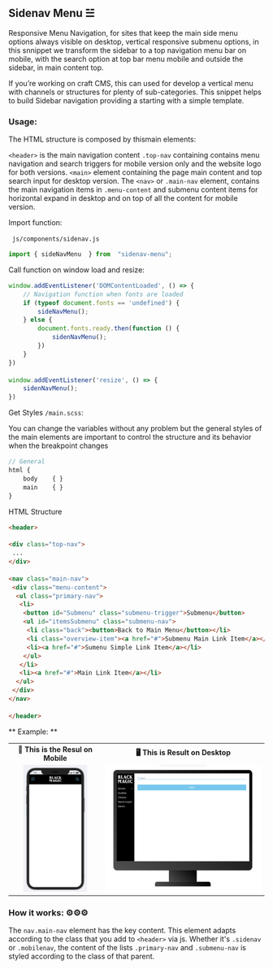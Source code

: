  ## Sidenav Menu ☱

Responsive Menu Navigation, for sites that keep the main side menu options always visible on desktop, vertical responsive submenu options, in this snnippet we transform the sidebar to a top navigation menu bar on mobile, with the search option at top bar menu mobile and outside the sidebar, in main content top.

If you’re working on craft CMS, this can used for develop a vertical menu with channels or structures for plenty of sub-categories. This snippet helps to build Sidebar navigation providing a starting with a simple template.


### Usage:


The HTML structure is composed by thismain elements: 

``` <header> ```  is the main navigation content  ```.top-nav```  containing contains menu navigation and search triggers for mobile version only and the website logo for both versions. ``` <main> ``` element containing the page main content and top search input for desktop version. The ```<nav>```  or  ```.main-nav``` element, contains the main navigation items in  ```.menu-content``` and submenu content items for horizontal expand in desktop and on top of all the content for mobile version.

Import function:

``` js/components/sidenav.js```

```js
import { sideNavMenu  } from  "sidenav-menu"; 
```	
Call function on window load and resize:
```js
window.addEventListener('DOMContentLoaded', () => {
	// Navigation function when fonts are loaded
	if (typeof document.fonts == 'undefined') {
		sideNavMenu();
	} else {
		document.fonts.ready.then(function () {
			sidenNavMenu();
		})
	}
})

window.addEventListener('resize', () => {
	sidenNavMenu();
})
```
Get Styles ```/main.scss```:

You can change the variables without any problem but the general styles of the main elements are important to control the structure and its behavior when the breakpoint changes

```scss
// General
html {
	body    { }
	main    { }
}
```
HTML Structure




```html
<header>

<div class="top-nav">
 ...
</div>

<nav class="main-nav">
 <div class="menu-content">
  <ul class="primary-nav">
   <li>
    <button id="Submenu" class="submenu-trigger">Submenu</button>
    <ul	id="itemsSubmenu" class="submenu-nav">
     <li class="back"><button>Back to Main Menu</button></li>
     <li class="overview-item"><a href="#">Submenu Main Link Item</a></li>
     <li><a href="#">Sumenu Simple Link Item</a></li>
    </ul>
   </li>
   <li><a href="#">Main Link Item</a></li>
  </ul>
 </div>
</nav>

</header>
```


** Example: **

<table>
  <tr>
	<th align="center">📱 This is the Resul on Mobile</th>
	<th align="center">🖥 This is Result on Desktop</th>
  </tr>
  <tr>
	<td align="center"><img src="https://github.com/arisbeth/sidenav-menu/blob/main/src/assets/mobile.png" height="250" alt="Mobile Top Bar Menu"></td>
	<td align="center"><img src="https://github.com/arisbeth/sidenav-menu/blob/main/src/assets/desktop.png" height="250" alt="Desktop Side Navigation Menu"></td>
  </tr>
</table>



### How it works: ⚙⚙⚙

The ```nav.main-nav``` element has the key content. This element adapts according to the class that you add to ```<header>``` via js. Whether it's ```.sidenav``` or ```.mobilenav```, the content of the lists ```.primary-nav``` and ```.submenu-nav``` is styled according to the class of that parent. 
